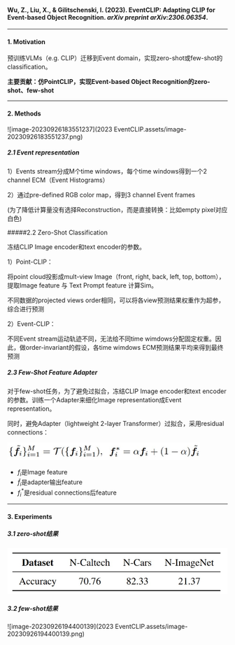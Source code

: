 #### Wu, Z., Liu, X., & Gilitschenski, I. (2023). EventCLIP: Adapting CLIP for Event-based Object Recognition. *arXiv preprint arXiv:2306.06354*.



---

#### 1. Motivation

预训练VLMs（e.g. CLIP）迁移到Event domain，实现zero-shot或few-shot的classification。



**主要贡献：仿PointCLIP，实现Event-based Object Recognition的zero-shot、few-shot**



---

#### 2. Methods

![image-20230926183551237](2023 EventCLIP.assets/image-20230926183551237.png)

##### 2.1 Event representation

1）Events stream分成M个time windows，每个time windows得到一个2 channel ECM（Event Histograms）

2）通过pre-defined RGB color map，得到3 channel Event frames

(为了降低计算量没有选择Reconstruction，而是直接转换：比如empty pixel对应白色)



#####2.2 Zero-Shot Classification

冻结CLIP Image encoder和text encoder的参数。

1）Point-CLIP：

将point cloud投影成mult-view Image（front, right, back, left, top, bottom），提取Image feature 与 Text Prompt feature 计算Sim。

不同数据的projected views order相同，可以将各view预测结果权重作为超参，综合进行预测

2）Event-CLIP：

不同Event stream运动轨迹不同，无法给不同time wimdows分配固定权重。因此，做order-invariant的假设，各time wimdows ECM预测结果平均来得到最终预测



##### 2.3 Few-Shot Feature Adapter

对于few-shot任务，为了避免过拟合，冻结CLIP Image encoder和text encoder的参数。训练一个Adapter来细化Image representation成Event representation。

同时，避免Adapter（lightweight 2-layer Transformer）过拟合，采用residual connections：

<img src="2023 EventCLIP.assets/image-20230926193852405.png" alt="image-20230926193852405" style="zoom:67%;" />

- $f_{i}$是Image feature
- $\tilde{f}_{i}$是adapter输出feature
- $f_{i}^{*}$是residual connections后feature



---

#### 3. Experiments

##### 3.1 zero-shot结果

<img src="2023 EventCLIP.assets/image-20230926194309214.png" alt="image-20230926194309214" style="zoom:67%;" />



##### 3.2 few-shot结果

![image-20230926194400139](2023 EventCLIP.assets/image-20230926194400139.png)